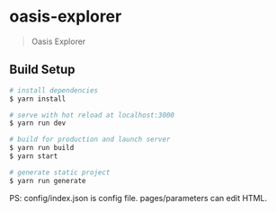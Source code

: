# oasis-explorer

> Oasis Explorer

## Build Setup

``` bash
# install dependencies
$ yarn install

# serve with hot reload at localhost:3000
$ yarn run dev

# build for production and launch server
$ yarn run build
$ yarn start

# generate static project
$ yarn run generate
```

PS:
config/index.json is config file. pages/parameters can edit HTML.
